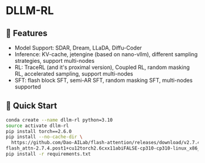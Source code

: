# DLLM-RL


## 🌱 Features 

- Model Support: SDAR, Dream, LLaDA, Diffu-Coder
- Inference: KV-cache, jetengine (based on nano-vllm), different sampling strategies, support multi-nodes
- RL: TraceRL (and it's proximal version), Coupled RL, random masking RL, accelerated sampling, support multi-nodes
- SFT: flash block SFT, semi-AR SFT, random masking SFT, multi-nodes supported


## 🚀 Quick Start


```bash
conda create --name dllm-rl python=3.10
source activate dllm-rl
pip install torch==2.6.0
pip install --no-cache-dir \
  https://github.com/Dao-AILab/flash-attention/releases/download/v2.7.4.post1/\
flash_attn-2.7.4.post1+cu12torch2.6cxx11abiFALSE-cp310-cp310-linux_x86_64.whl
pip install -r requirements.txt
```
